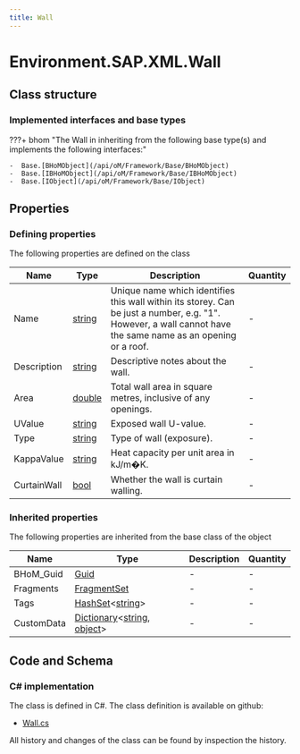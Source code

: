 ```yaml
---
title: Wall
---
```


# Environment.SAP.XML.Wall



## Class structure

### Implemented interfaces and base types

???+ bhom "The Wall in inheriting from the following base type(s) and implements the following interfaces:"

    -  Base.[BHoMObject](/api/oM/Framework/Base/BHoMObject)
    -  Base.[IBHoMObject](/api/oM/Framework/Base/IBHoMObject)
    -  Base.[IObject](/api/oM/Framework/Base/IObject)


## Properties



### Defining properties

The following properties are defined on the class

| Name             | Type             | Description      | Quantity         |
|------------------|------------------|------------------|------------------|
| Name | [string](https://learn.microsoft.com/en-us/dotnet/api/System.String?view=netstandard-2.0) | Unique name which identifies this wall within its storey.  Can be just a number, e.g. "1".  However, a wall cannot have the same name as an opening or a roof. | - |
| Description | [string](https://learn.microsoft.com/en-us/dotnet/api/System.String?view=netstandard-2.0) | Descriptive notes about the wall. | - |
| Area | [double](https://learn.microsoft.com/en-us/dotnet/api/System.Double?view=netstandard-2.0) | Total wall area in square metres, inclusive of any openings. | - |
| UValue | [string](https://learn.microsoft.com/en-us/dotnet/api/System.String?view=netstandard-2.0) | Exposed wall U-value. | - |
| Type | [string](https://learn.microsoft.com/en-us/dotnet/api/System.String?view=netstandard-2.0) | Type of wall (exposure). | - |
| KappaValue | [string](https://learn.microsoft.com/en-us/dotnet/api/System.String?view=netstandard-2.0) | Heat capacity per unit area in kJ/m�K. | - |
| CurtainWall | [bool](https://learn.microsoft.com/en-us/dotnet/api/System.Boolean?view=netstandard-2.0) | Whether the wall is curtain walling. | - |


### Inherited properties
The following properties are inherited from the base class of the object

| Name             | Type             | Description      | Quantity         |
|------------------|------------------|------------------|------------------|
| BHoM_Guid | [Guid](https://learn.microsoft.com/en-us/dotnet/api/System.Guid?view=netstandard-2.0) | - | - |
| Fragments | [FragmentSet](/api/oM/Framework/Base/FragmentSet) | - | - |
| Tags | [HashSet](https://learn.microsoft.com/en-us/dotnet/api/System.Collections.Generic.HashSet-1?view=netstandard-2.0)&lt;[string](https://learn.microsoft.com/en-us/dotnet/api/System.String?view=netstandard-2.0)&gt; | - | - |
| CustomData | [Dictionary](https://learn.microsoft.com/en-us/dotnet/api/System.Collections.Generic.Dictionary-2?view=netstandard-2.0)&lt;[string](https://learn.microsoft.com/en-us/dotnet/api/System.String?view=netstandard-2.0), [object](https://learn.microsoft.com/en-us/dotnet/api/System.Object?view=netstandard-2.0)&gt; | - | - |


## Code and Schema

### C# implementation

The class is defined in C#. The class definition is available on github:

- [Wall.cs](https://github.com/BHoM/SAP_Toolkit/blob/develop/SAP_oM/XML/Wall.cs)

All history and changes of the class can be found by inspection the history.
